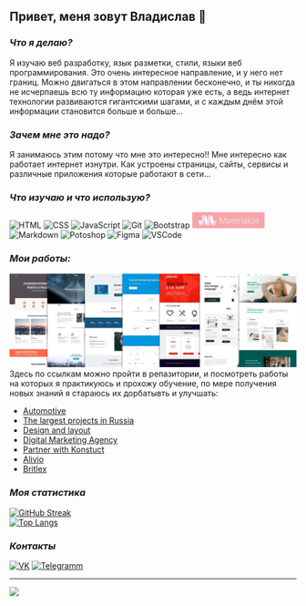 ## Привет, меня зовут Владислав 👋

### *Что я делаю?*
Я изучаю веб разработку, язык разметки, стили, языки веб программирования.  Это очень интересное направление, и у него нет границ. Можно двигаться в этом направлении бесконечно, и ты никогда не исчерпаешь всю ту информацию которая уже есть, а ведь интернет технологии развиваются гигантскими шагами, и с каждым днём этой информации становится больше и больше...

### *Зачем мне это надо?*
Я занимаюсь этим потому что мне это интересно!!  Мне интересно как работает интернет изнутри. Как устроены страницы, сайты, сервисы и различные приложения которые работают в сети...

### *Что изучаю и что использую?*
![HTML](https://img.shields.io/badge/HTML5-E34F26?style=for-the-badge&logo=html5&logoColor=white) ![CSS](https://img.shields.io/badge/CSS3-1572B6?style=for-the-badge&logo=css3&logoColor=white) ![JavaScript](https://img.shields.io/badge/JavaScript-323330?style=for-the-badge&logo=javascript&logoColor=F7DF1E) ![Git](https://img.shields.io/badge/GIT-E44C30?style=for-the-badge&logo=git&logoColor=white) ![Bootstrap](https://img.shields.io/badge/Bootstrap-563D7C?style=for-the-badge&logo=bootstrap&logoColor=white) ![Materialize](img/Materializ.jpg) ![Markdown](https://img.shields.io/badge/Markdown-000000?style=for-the-badge&logo=markdown&logoColor=white) ![Potoshop](https://img.shields.io/badge/Adobe%20Photoshop-31A8FF?style=for-the-badge&logo=Adobe%20Photoshop&logoColor=black) ![Figma](https://img.shields.io/badge/Figma-F24E1E?style=for-the-badge&logo=figma&logoColor=white) ![VSCode](https://img.shields.io/badge/VSCode-0078D4?style=for-the-badge&logo=visual%20studio%20code&logoColor=white)  

### *Мои работы:*  
![works](img/works7.jpg)
Здесь по ссылкам можно пройти в репазитории, и посмотреть работы на которых я практикуюсь и прохожу обучение, по мере получения новых знаний я стараюсь их дорбатывть и улучшать:
* [Automotive](https://github.com/vsamura/Automotive)   
* [The largest projects in Russia](https://github.com/vsamura/Projects-in-Russia)
* [Design and layout](https://github.com/vsamura/Design-and-layout)
* [Digital Marketing Agency](https://github.com/vsamura/Digital-Marketing-Agency)
* [Partner with Konstuct](https://github.com/vsamura/Partner-with-Konstuct)
* [Alivio](https://github.com/vsamura/Alivio)
* [Britlex](https://github.com/vsamura/Britlex)


### *Моя статистика*   
[![GitHub Streak](https://github-readme-streak-stats.herokuapp.com?user=vsamura&theme=highcontrast&locale=ru&card_width=500)](https://git.io/streak-stats)  
[![Top Langs](https://github-readme-stats.vercel.app/api/top-langs/?username=vsamura&locale=ru&card_width=500px&layout=compact&theme=vision-friendly-dark)](https://github.com/anuraghazra/github-readme-stats)  
  
### *Контакты*  

[![VK](https://img.shields.io/badge/вконтакте-%232E87FB.svg?&style=for-the-badge&logo=vk&logoColor=white)](https://vk.com/vxsamura) [![Telegramm](https://img.shields.io/badge/Telegram-2CA5E0?style=for-the-badge&logo=telegram&logoColor=white)](https://t.me/vlad_samura)  

***
 
![](https://komarev.com/ghpvc/?username=vsamura&style=for-the-badge&color=yellow)
